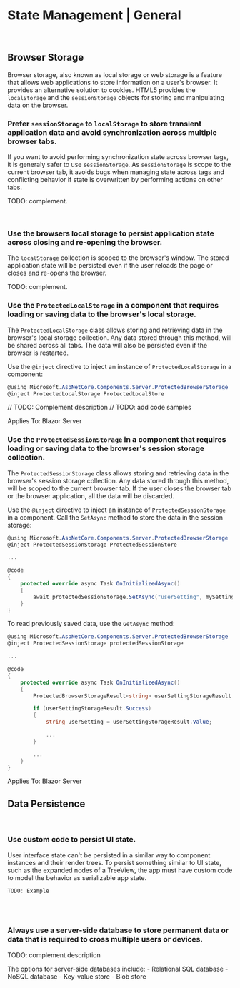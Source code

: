 # State Management | General
<br>


## Browser Storage

Browser storage, also known as local storage or web storage is a feature that allows web applications to store information on a user's browser. It provides an alternative solution
to cookies. HTML5 provides the `localStorage` and the `sessionStorage` objects for storing and manipulating data on the browser.
<br>


### Prefer `sessionStorage` to `localStorage` to store transient application data and avoid synchronization across multiple browser tabs.

If you want to avoid performing synchronization state across browser tags, it is generaly safer to use `sessionStorage`. As `sessionStorage` is scope to the current browser tab,
it avoids bugs when managing state across tags and conflicting behavior if state is overwritten by performing actions on other tabs.

TODO: complement.

<br>


### Use the browsers local storage to persist application state across closing and re-opening the browser.

The `localStorage` collection is scoped to the browser's window. The stored application state will be persisted even if the user reloads the page or closes and re-opens the browser.

TODO: complement.
<br>


### Use the `ProtectedLocalStorage` in a component that requires loading or saving data to the browser's local storage.

The `ProtectedLocalStorage` class allows storing and retrieving data in the browser's local storage collection. Any data stored through this method, will be shared across all tabs. The
data will also be persisted even if the browser is restarted.

Use the `@inject` directive to inject an instance of `ProtectedLocalStorage` in a component:

```csharp
@using Microsoft.AspNetCore.Components.Server.ProtectedBrowserStorage
@inject ProtectedLocalStorage ProtectedLocalStore
```

// TODO: Complement description
// TODO: add code samples

Applies To: Blazor Server
<br>


### Use the `ProtectedSessionStorage` in a component that requires loading or saving data to the browser's session storage collection.

The `ProtectedSessionStorage` class allows storing and retrieving data in the browser's session storage collection. Any data stored through this method, will be scoped
to the current browser tab. If the user closes the browser tab or the browser application, all the data will be discarded.

Use the `@inject` directive to inject an instance of `ProtectedSessionStorage` in a component. Call the `SetAsync` method to store the data in the session storage:

```csharp
@using Microsoft.AspNetCore.Components.Server.ProtectedBrowserStorage
@inject ProtectedSessionStorage ProtectedSessionStore

...

@code
{
    protected override async Task OnInitializedAsync()
    {
        await protectedSessionStorage.SetAsync("userSetting", mySetting);
    }
}
```

To read previously saved data, use the `GetAsync` method:

```csharp
@using Microsoft.AspNetCore.Components.Server.ProtectedBrowserStorage
@inject ProtectedSessionStorage protectedSessionStorage

...

@code
{
    protected override async Task OnInitializedAsync()
    {
        ProtectedBrowserStorageResult<string> userSettingStorageResult = await protectedSessionStorage.GetAsync<string>("userSetting");

        if (userSettingStorageResult.Success)
        {
            string userSetting = userSettingStorageResult.Value;

            ...
        }

        ...
    }
}
```

Applies To: Blazor Server
<br>


## Data Persistence
<br>


### Use custom code to persist UI state.

User interface state can't be persisted in a similar way to component instances and their render trees. To persist something similar to UI state, such as the expanded nodes of a TreeView, the app must have custom code to model the behavior as serializable app state.

```csharp
TODO: Example
```
<br><br>


### Always use a server-side database to store permanent data or data that is required to cross multiple users or devices.

TODO: complement description

The options for server-side databases include:
    - Relational SQL database
    - NoSQL database
    - Key-value store
    - Blob store

<br>